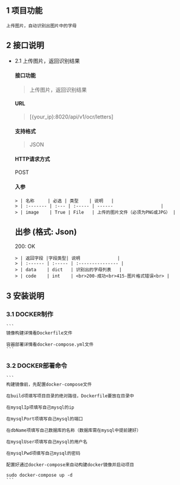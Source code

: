 ## 1 项目功能

    上传图片，自动识别出图片中的字母

## 2 接口说明
- 2.1 上传图片，返回识别结果
    #### 接口功能
    > 上传图片，返回识别结果
    #### URL
    > [{your_ip}:8020/api/v1/ocr/letters]
    #### 支持格式
    > JSON
    #### HTTP请求方式
    POST
    #### 入参
      > | 名称     | 必选 | 类型    | 说明   |
      > | :------- | :--- | :----- | ------                  |
      > | image    | True | File   | 上传的图片文件（必须为PNG或JPG） |
    ## 出参 (格式: Json)
    200: OK
    
      > | 返回字段 |字段类型| 说明              |
      > | :------ | :----- | :--------------- |
      > | data    | dict   | 识别出的字母列表   |
      > | code    | int    | <br>200-成功<br>415-图片格式错误<br> |

## 3 安装说明

### 3.1 DOCKER制作

    ```
    镜像构建详情看Dockerfile文件

    容器部署详情看docker-compose.yml文件
    ```

### 3.2 DOCKER部署命令

    ```
    构建镜像前，先配置docker-compose文件

    在build项填写项目目录的绝对路径，Dockerfile要放在目录中  
   
    在mysqlIp项填写自己mysql的ip 

    在mysqlPort项填写自己mysql的端口 

    在dbName项填写自己数据库的名称（数据库需在mysql中提前建好） 

    在mysqlUser项填写自己mysql的用户名 

    在mysqlPwd项填写自己mysql的密码

    配置好通过docker-compose来自动构建docker镜像并启动项目

    sudo docker-compose up -d
    ```
